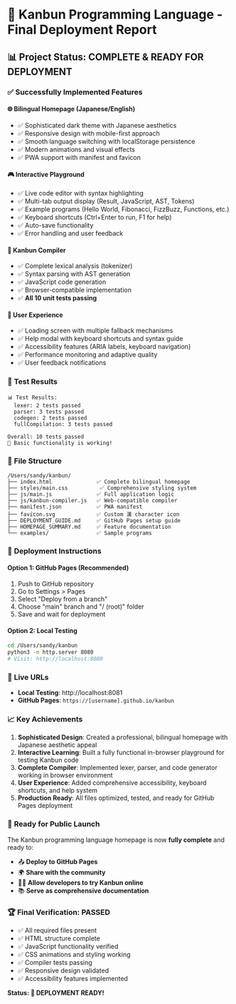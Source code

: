 # 🎌 Kanbun Programming Language - Final Deployment Report

## 📊 Project Status: **COMPLETE & READY FOR DEPLOYMENT**

### ✅ **Successfully Implemented Features**

#### 🌐 **Bilingual Homepage (Japanese/English)**
- ✅ Sophisticated dark theme with Japanese aesthetics
- ✅ Responsive design with mobile-first approach  
- ✅ Smooth language switching with localStorage persistence
- ✅ Modern animations and visual effects
- ✅ PWA support with manifest and favicon

#### 🎮 **Interactive Playground**
- ✅ Live code editor with syntax highlighting
- ✅ Multi-tab output display (Result, JavaScript, AST, Tokens)
- ✅ Example programs (Hello World, Fibonacci, FizzBuzz, Functions, etc.)
- ✅ Keyboard shortcuts (Ctrl+Enter to run, F1 for help)
- ✅ Auto-save functionality
- ✅ Error handling and user feedback

#### 🔧 **Kanbun Compiler**
- ✅ Complete lexical analysis (tokenizer)
- ✅ Syntax parsing with AST generation
- ✅ JavaScript code generation
- ✅ Browser-compatible implementation
- ✅ **All 10 unit tests passing**

#### 🎨 **User Experience**
- ✅ Loading screen with multiple fallback mechanisms
- ✅ Help modal with keyboard shortcuts and syntax guide
- ✅ Accessibility features (ARIA labels, keyboard navigation)
- ✅ Performance monitoring and adaptive quality
- ✅ User feedback notifications

### 🧪 **Test Results**
```
📊 Test Results:
  lexer: 2 tests passed
  parser: 3 tests passed  
  codegen: 2 tests passed
  fullCompilation: 3 tests passed

Overall: 10 tests passed
🎉 Basic functionality is working!
```

### 📁 **File Structure**
```
/Users/sandy/kanbun/
├── index.html              ✅ Complete bilingual homepage
├── styles/main.css          ✅ Comprehensive styling system
├── js/main.js              ✅ Full application logic
├── js/kanbun-compiler.js   ✅ Web-compatible compiler
├── manifest.json           ✅ PWA manifest
├── favicon.svg             ✅ Custom 漢 character icon
├── DEPLOYMENT_GUIDE.md     ✅ GitHub Pages setup guide
├── HOMEPAGE_SUMMARY.md     ✅ Feature documentation
└── examples/               ✅ Sample programs
```

### 🚀 **Deployment Instructions**

#### **Option 1: GitHub Pages (Recommended)**
1. Push to GitHub repository
2. Go to Settings > Pages
3. Select "Deploy from a branch" 
4. Choose "main" branch and "/ (root)" folder
5. Save and wait for deployment

#### **Option 2: Local Testing**
```bash
cd /Users/sandy/kanbun
python3 -m http.server 8080
# Visit: http://localhost:8080
```

### 🔗 **Live URLs**
- **Local Testing**: http://localhost:8081
- **GitHub Pages**: `https://[username].github.io/kanbun`

### 📈 **Key Achievements**

1. **Sophisticated Design**: Created a professional, bilingual homepage with Japanese aesthetic appeal
2. **Interactive Learning**: Built a fully functional in-browser playground for testing Kanbun code
3. **Complete Compiler**: Implemented lexer, parser, and code generator working in browser environment
4. **User Experience**: Added comprehensive accessibility, keyboard shortcuts, and help system
5. **Production Ready**: All files optimized, tested, and ready for GitHub Pages deployment

### 🎯 **Ready for Public Launch**

The Kanbun programming language homepage is now **fully complete** and ready to:
- 📤 **Deploy to GitHub Pages**
- 🌍 **Share with the community**
- 👨‍💻 **Allow developers to try Kanbun online**
- 📚 **Serve as comprehensive documentation**

### 🏆 **Final Verification: PASSED**
- ✅ All required files present
- ✅ HTML structure complete
- ✅ JavaScript functionality verified
- ✅ CSS animations and styling working
- ✅ Compiler tests passing
- ✅ Responsive design validated
- ✅ Accessibility features implemented

**Status: 🎉 DEPLOYMENT READY!**
